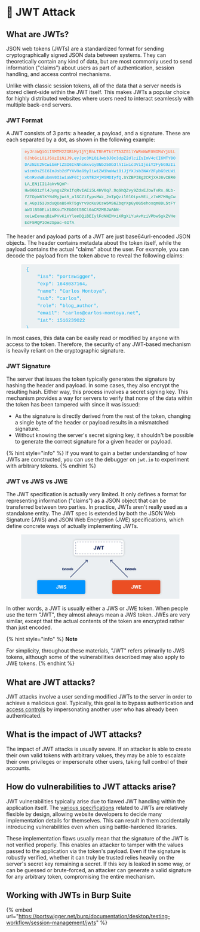 # 💎 JWT Attack

## What are JWTs?

JSON web tokens (JWTs) are a standardized format for sending cryptographically signed JSON data between systems. They can theoretically contain any kind of data, but are most commonly used to send information ("claims") about users as part of authentication, session handling, and access control mechanisms.

Unlike with classic session tokens, all of the data that a server needs is stored client-side within the JWT itself. This makes JWTs a popular choice for highly distributed websites where users need to interact seamlessly with multiple back-end servers.

### JWT Format

A JWT consists of 3 parts: a header, a payload, and a signature. These are each separated by a dot, as shown in the following example:

<figure><img src="../../../.gitbook/assets/image (34).png" alt=""><figcaption></figcaption></figure>

The header and payload parts of a JWT are just base64url-encoded JSON objects. The header contains metadata about the token itself, while the payload contains the actual "claims" about the user. For example, you can decode the payload from the token above to reveal the following claims:

<figure><img src="../../../.gitbook/assets/image (35).png" alt=""><figcaption></figcaption></figure>

In most cases, this data can be easily read or modified by anyone with access to the token. Therefore, the security of any JWT-based mechanism is heavily reliant on the cryptographic signature.

### JWT Signature

The server that issues the token typically generates the signature by hashing the header and payload. In some cases, they also encrypt the resulting hash. Either way, this process involves a secret signing key. This mechanism provides a way for servers to verify that none of the data within the token has been tampered with since it was issued:

* As the signature is directly derived from the rest of the token, changing a single byte of the header or payload results in a mismatched signature.
* Without knowing the server's secret signing key, it shouldn't be possible to generate the correct signature for a given header or payload.

{% hint style="info" %}
If you want to gain a better understanding of how JWTs are constructed, you can use the debugger on `jwt.io` to experiment with arbitrary tokens.
{% endhint %}

### JWT vs JWS vs JWE

The JWT specification is actually very limited. It only defines a format for representing information ("claims") as a JSON object that can be transferred between two parties. In practice, JWTs aren't really used as a standalone entity. The JWT spec is extended by both the JSON Web Signature (JWS) and JSON Web Encryption (JWE) specifications, which define concrete ways of actually implementing JWTs.

<figure><img src="../../../.gitbook/assets/image (36).png" alt=""><figcaption></figcaption></figure>

In other words, a JWT is usually either a JWS or JWE token. When people use the term "JWT", they almost always mean a JWS token. JWEs are very similar, except that the actual contents of the token are encrypted rather than just encoded.

{% hint style="info" %}
**Note**

For simplicity, throughout these materials, "JWT" refers primarily to JWS tokens, although some of the vulnerabilities described may also apply to JWE tokens.
{% endhint %}



## What are JWT attacks?

JWT attacks involve a user sending modified JWTs to the server in order to achieve a malicious goal. Typically, this goal is to bypass authentication and [access controls](https://portswigger.net/web-security/access-control) by impersonating another user who has already been authenticated.

## What is the impact of JWT attacks?

The impact of JWT attacks is usually severe. If an attacker is able to create their own valid tokens with arbitrary values, they may be able to escalate their own privileges or impersonate other users, taking full control of their accounts.

## How do vulnerabilities to JWT attacks arise?

JWT vulnerabilities typically arise due to flawed JWT handling within the application itself. The [various specifications](https://portswigger.net/web-security/jwt#jwt-vs-jws-vs-jwe) related to JWTs are relatively flexible by design, allowing website developers to decide many implementation details for themselves. This can result in them accidentally introducing vulnerabilities even when using battle-hardened libraries.

These implementation flaws usually mean that the signature of the JWT is not verified properly. This enables an attacker to tamper with the values passed to the application via the token's payload. Even if the signature is robustly verified, whether it can truly be trusted relies heavily on the server's secret key remaining a secret. If this key is leaked in some way, or can be guessed or brute-forced, an attacker can generate a valid signature for any arbitrary token, compromising the entire mechanism.

## Working with JWTs in Burp Suite

{% embed url="https://portswigger.net/burp/documentation/desktop/testing-workflow/session-management/jwts" %}
